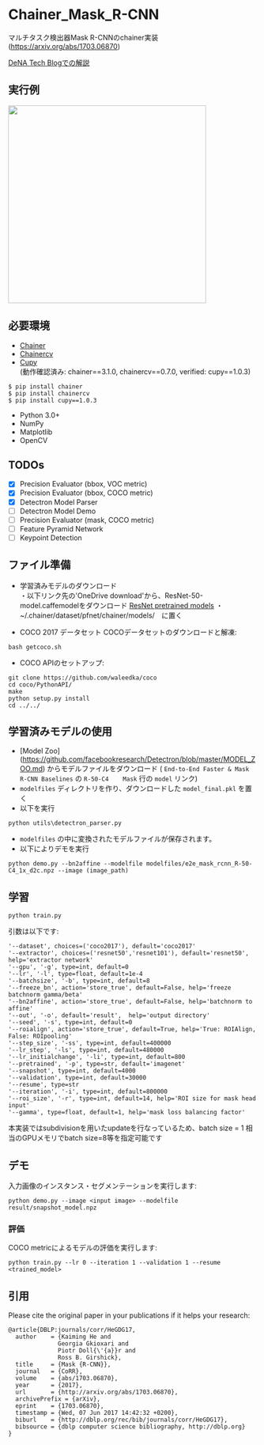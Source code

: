 # Chainer\_Mask\_R-CNN   
マルチタスク検出器Mask R-CNNのchainer実装
(https://arxiv.org/abs/1703.06870)   

[DeNA Tech Blogでの解説](https://engineer.dena.jp/2017/12/chainercvmask-r-cnn.html)

## 実行例
<img src="imgs/demo.gif" width="400px"></img>
## 必要環境
- [Chainer](https://github.com/pfnet/chainer)
- [Chainercv](https://github.com/chainer/chainercv)
- [Cupy](https://github.com/cupy/cupy)   
 (動作確認済み: chainer==3.1.0, chainercv==0.7.0, verified: cupy==1.0.3)
```
$ pip install chainer   
$ pip install chainercv
$ pip install cupy==1.0.3
```   
- Python 3.0+   
- NumPy   
- Matplotlib   
- OpenCV   

## TODOs
- [x] Precision Evaluator (bbox, VOC metric)
- [x] Precision Evaluator (bbox, COCO metric)
- [x] Detectron Model Parser 
- [ ] Detectron Model Demo 
- [ ] Precision Evaluator (mask, COCO metric)
- [ ] Feature Pyramid Network
- [ ] Keypoint Detection

## ファイル準備
- 学習済みモデルのダウンロード  
・以下リンク先の'OneDrive download'から、ResNet-50-model.caffemodelをダウンロード
 [ResNet pretrained models](https://github.com/KaimingHe/deep-residual-networks#models)
・~/.chainer/dataset/pfnet/chainer/models/　に置く

- COCO 2017 データセット
COCOデータセットのダウンロードと解凍:   
```
bash getcoco.sh
```
- COCO APIのセットアップ:   
```
git clone https://github.com/waleedka/coco
cd coco/PythonAPI/
make
python setup.py install
cd ../../
```

## 学習済みモデルの使用

- [Model Zoo] (https://github.com/facebookresearch/Detectron/blob/master/MODEL_ZOO.md) からモデルファイルをダウンロード
 ( `End-to-End Faster & Mask R-CNN Baselines` の `R-50-C4	Mask` 行の `model` リンク)   
- `modelfiles` ディレクトリを作り、ダウンロードした `model_final.pkl` を置く
- 以下を実行
```   
python utils\detectron_parser.py
```
- `modelfiles` の中に変換されたモデルファイルが保存されます。
- 以下によりデモを実行
```
python demo.py --bn2affine --modelfile modelfiles/e2e_mask_rcnn_R-50-C4_1x_d2c.npz --image (image_path) 
```

## 学習

```
python train.py 
```
引数は以下です:
```
'--dataset', choices=('coco2017'), default='coco2017'   
'--extractor', choices=('resnet50','resnet101'), default='resnet50', help='extractor network'
'--gpu', '-g', type=int, default=0   
'--lr', '-l', type=float, default=1e-4   
'--batchsize', '-b', type=int, default=8   
'--freeze_bn', action='store_true', default=False, help='freeze batchnorm gamma/beta'
'--bn2affine', action='store_true', default=False, help='batchnorm to affine'
'--out', '-o', default='result',  help='output directory'   
'--seed', '-s', type=int, default=0   
'--roialign', action='store_true', default=True, help='True: ROIAlign, False: ROIpooling'
'--step_size', '-ss', type=int, default=400000  
'--lr_step', '-ls', type=int, default=480000    
'--lr_initialchange', '-li', type=int, default=800     
'--pretrained', '-p', type=str, default='imagenet'   
'--snapshot', type=int, default=4000   
'--validation', type=int, default=30000   
'--resume', type=str   
'--iteration', '-i', type=int, default=800000   
'--roi_size', '-r', type=int, default=14, help='ROI size for mask head input'
'--gamma', type=float, default=1, help='mask loss balancing factor'   
```

本実装ではsubdivisionを用いたupdateを行なっているため、batch size = 1 相当のGPUメモリでbatch size=8等を指定可能です

## デモ
入力画像のインスタンス・セグメンテーションを実行します:   
```
python demo.py --image <input image> --modelfile result/snapshot_model.npz 
```

### 評価

COCO metricによるモデルの評価を実行します:   
```
python train.py --lr 0 --iteration 1 --validation 1 --resume <trained_model> 
```

## 引用
Please cite the original paper in your publications if it helps your research:    

    @article{DBLP:journals/corr/HeGDG17,
      author    = {Kaiming He and
                  Georgia Gkioxari and
                  Piotr Doll{\'{a}}r and
                  Ross B. Girshick},
      title     = {Mask {R-CNN}},
      journal   = {CoRR},
      volume    = {abs/1703.06870},
      year      = {2017},
      url       = {http://arxiv.org/abs/1703.06870},
      archivePrefix = {arXiv},
      eprint    = {1703.06870},
      timestamp = {Wed, 07 Jun 2017 14:42:32 +0200},
      biburl    = {http://dblp.org/rec/bib/journals/corr/HeGDG17},
      bibsource = {dblp computer science bibliography, http://dblp.org}
    }
